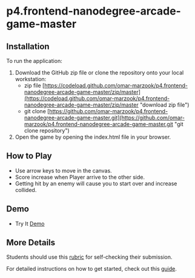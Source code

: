 # p4.frontend-nanodegree-arcade-game-master

## Installation
To run the application:

1. Download the GitHub zip file or clone the repository onto your local workstation:
	* zip file [https://codeload.github.com/omar-marzook/p4.frontend-nanodegree-arcade-game-master/zip/master](https://codeload.github.com/omar-marzook/p4.frontend-nanodegree-arcade-game-master/zip/master "download zip file")
	* git clone [https://github.com/omar-marzook/p4.frontend-nanodegree-arcade-game-master.git](https://github.com/omar-marzook/p4.frontend-nanodegree-arcade-game-master.git "git clone repository")
2. Open the game by opening  the index.html file in your browser.

## How to Play
* Use arrow keys to move in the canvas.
* Score increase when Player arrive to the other side.
* Getting hit by an enemy will cause you to start over and increase collided.

## Demo
* Try It [Demo](https://omar-marzook.github.io/classic-arcade-game/)

## More Details
Students should use this [rubric](https://review.udacity.com/#!/projects/2696458597/rubric) for self-checking their submission.

For detailed instructions on how to get started, check out this [guide](https://docs.google.com/document/d/1v01aScPjSWCCWQLIpFqvg3-vXLH2e8_SZQKC8jNO0Dc/pub?embedded=true).
